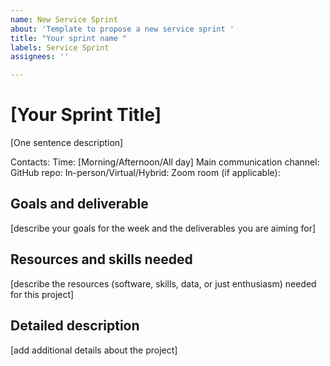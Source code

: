 ```yaml
---
name: New Service Sprint
about: 'Template to propose a new service sprint '
title: "Your sprint name "
labels: Service Sprint
assignees: ''

---
```


# [Your Sprint Title]

[One sentence description]

Contacts:
Time: [Morning/Afternoon/All day]
Main communication channel:
GitHub repo:
In-person/Virtual/Hybrid:
Zoom room (if applicable):

## Goals and deliverable

[describe your goals for the week and the deliverables you are aiming for]

## Resources and skills needed

[describe the resources (software, skills, data, or just enthusiasm) needed for this project]

## Detailed description

[add additional details  about the project]
